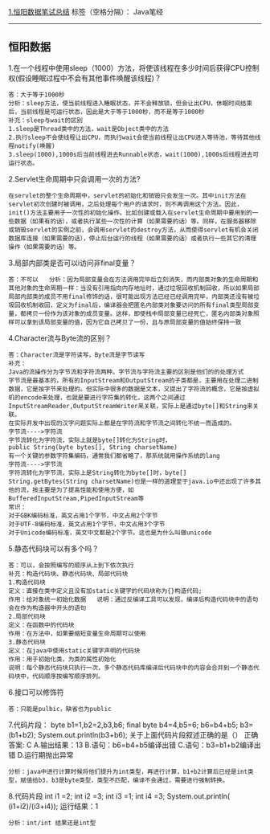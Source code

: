 [1.恒阳数据笔试总结](#恒阳数据)
标签（空格分隔）： Java笔经

---
## 恒阳数据
1.在一个线程中使用sleep（1000）方法，将使该线程在多少时间后获得CPU控制权(假设睡眠过程中不会有其他事件唤醒该线程)？
	
	答：大于等于1000秒	
	分析：sleep方法，使当前线程进入睡眠状态，并不会释放锁，但会让出CPU，休眠时间结束后，当前线程是可运行状态，因此是大于等于1000秒，而不是等于1000秒
	补充：sleep与wait的区别
	1.sleep是Thread类中的方法，wait是Object类中的方法	                             
	2.执行sleep不会使线程让出CPU，而执行wait会使当前线程让出CPU进入等待池，等待其他线程notify(唤醒)
	3.sleep(1000),1000s后当前线程进去Runnable状态，wait(1000),1000s后线程进去可运行状态。
2.Servlet生命周期中只会调用一次的方法?

	在servlet的整个生命周期中，servlet的初始化和销毁只会发生一次。其中init方法在servlet初次创建时被调用，之后处理每个用户的请求时，则不再调用这个方法。因此，init()方法主要用于一次性的初始化操作。比如创建或载入在servlet生命周期中要用到的一些数据（如果有的话），或者执行某些一次性的计算（如果需要的话）等。同样，在服务器移除或销毁servlet的实例之前，会调用servlet的destroy方法，从而使得servlet有机会关闭数据库连接（如果需要的话），停止后台运行的线程（如果需要的话）或者执行一些其它的清理操作（如果需要的话）等。 
3.局部内部类是否可以i访问非final变量？

	答：不可以	分析：因为局部变量会在方法调用完毕后立刻消失，而内部类对象的生命周期和其他对象的生命周期一样：当没有引用指向内存地址时，通过垃圾回收机制回收，所以如果局部局部内部类的成员不用final修饰的话，很可能出现方法已经已经调用完毕，内部类还没有被垃圾回收机制收回，定义为final后，编译器会把匿名内部类对象要访问的所有final类型局部变量，都拷贝一份作为该对象的成员变量。这样，即使栈中局部变量已经死亡，匿名内部类对象照样可以拿到该局部变量的值，因为它自己拷贝了一份，且与原局部变量的值始终保持一致
4.Character流与Byte流的区别？

	答：Character流是字符读写，Byte流是字节读写
	补充：
	Java的流操作分为字节流和字符流两种。字节流与字符流主要的区别是他们的的处理方式
	字节流是最基本的，所有的InputStream和OutputStream的子类都是，主要用在处理二进制数据，它是按字节来处理的。但实际中很多的数据是文本，又提出了字符流的概念，它是按虚拟机的encode来处理，也就是要进行字符集的转化，这两个之间通过 InputStreamReader,OutputStreamWriter来关联，实际上是通过byte[]和String来关联。
	在实际开发中出现的汉字问题实际上都是在字符流和字节流之间转化不统一而造成的。
	字节流---->字符流
	字节流转化为字符流，实际上就是byte[]转化为String时，
	public String(byte bytes[], String charsetName)
	有一个关键的参数字符集编码，通常我们都省略了，那系统就用操作系统的lang
	字符流---->字节流
	字符流转化为字节流，实际上是String转化为byte[]时，byte[] String.getBytes(String charsetName)也是一样的道理至于java.io中还出现了许多其他的流，按主要是为了提高性能和使用方便，如BufferedInputStream,PipedInputStream等
	常识：
	对于GBK编码标准，英文占用1个字节，中文占用2个字节
	对于UTF-8编码标准，英文占用1个字节，中文占用3个字节
	对于Unicode编码标准，英文中文都是2个字节。这也是为什么叫做unicode
5.静态代码块可以有多个吗？
	
	答：可以，会按照编写的顺序从上到下依次执行
	补充：构造代码块、静态代码块、局部代码块	
	1.构造代码块
	定义：直接在类中定义且没有加static关键字的代码块称为{}构造代码;
	作用：给对象统一初始化数据	说明：通过反编译工具可以发现，编译后构造代码块中的语句会在作为构造器中开头的语句
	2.局部代码块
	定义：在函数中的代码块
	作用：在方法中，如果要缩短变量生命周期可以使用
	3.静态代码块
	定义：在java中使用static关键字声明的代码块
	作用：用于初始化类，为类的属性初始化
	说明：每个静态代码块只执行一次，多个静态代码库编译后代码块中的内容会合并到一个静态代码块中，代码顺序按编写顺序排列。
6.接口可以修饰符
	
	答：只能是pulbic，缺省也为public
7.代码片段： 
	byte
	b1=1,b2=2,b3,b6; 
	final byte b4=4,b5=6; 
	b6=b4+b5; 
	b3=(b1+b2); 
	System.out.println(b3+b6);
	关于上面代码片段叙述正确的是（）
	正确答案: C 
	A.输出结果：13
	B.语句：b6=b4+b5编译出错
	C.语句：b3=b1+b2编译出错
	D.运行期抛出异常
	
	分析：java中进行计算时候将他们提升为int类型，再进行计算，b1+b2计算后已经是int类型，赋值给b3，b3是byte类型，类型不匹配，编译不会通过，需要进行强制转换。
8.代码片段
	int i1 =2;
	int i2 =3;
	int i3 =1;
	int i4 =3;
	System.out.println( (i1+i2)/(i3+i4));
  运行结果：1

    分析：int/int 结果还是int型








